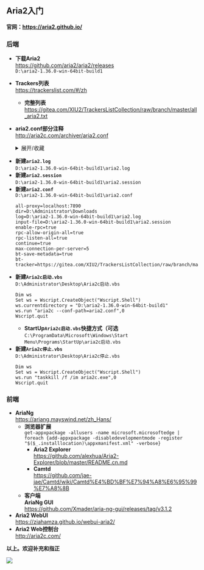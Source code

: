 ## Aria2入门
**官网：https://aria2.github.io/**
### 后端
* **下载Aria2**  
https://github.com/aria2/aria2/releases  
`D:\aria2-1.36.0-win-64bit-build1`
* **Trackers列表**  
https://trackerslist.com/#/zh
  * **完整列表**  
https://gitea.com/XIU2/TrackersListCollection/raw/branch/master/all_aria2.txt
* **aria2.conf部分注释**  
http://aria2c.com/archiver/aria2.conf
  <details><summary>展开/收藏</summary>

  ```
  ## '#'开头为注释内容, 选项都有相应的注释说明, 根据需要修改 ##
  ## 被注释的选项填写的是默认值, 建议在需要修改时再取消注释  ##

  ## 文件保存相关 ##

  # 文件的保存路径(可使用绝对路径或相对路径), 默认: 当前启动位置
  dir=~/downloads
  # 启用磁盘缓存, 0为禁用缓存, 需1.16以上版本, 默认:16M
  #disk-cache=32M
  # 文件预分配方式, 能有效降低磁盘碎片, 默认:prealloc
  # 预分配所需时间: none < falloc ? trunc < prealloc
  # falloc和trunc则需要文件系统和内核支持
  # NTFS建议使用falloc, EXT3/4建议trunc, MAC 下需要注释此项
  #file-allocation=none
  # 断点续传
  continue=true

  ## 下载连接相关 ##

  # 最大同时下载任务数, 运行时可修改, 默认:5
  #max-concurrent-downloads=5
  # 同一服务器连接数, 添加时可指定, 默认:1
  max-connection-per-server=5
  # 最小文件分片大小, 添加时可指定, 取值范围1M -1024M, 默认:20M
  # 假定size=10M, 文件为20MiB 则使用两个来源下载; 文件为15MiB 则使用一个来源下载
  min-split-size=10M
  # 单个任务最大线程数, 添加时可指定, 默认:5
  #split=5
  # 整体下载速度限制, 运行时可修改, 默认:0
  #max-overall-download-limit=0
  # 单个任务下载速度限制, 默认:0
  #max-download-limit=0
  # 整体上传速度限制, 运行时可修改, 默认:0
  #max-overall-upload-limit=0
  # 单个任务上传速度限制, 默认:0
  #max-upload-limit=0
  # 禁用IPv6, 默认:false
  #disable-ipv6=true
  # 连接超时时间, 默认:60
  #timeout=60
  # 最大重试次数, 设置为0表示不限制重试次数, 默认:5
  #max-tries=5
  # 设置重试等待的秒数, 默认:0
  #retry-wait=0

  ## 进度保存相关 #  #

  # 从会话文件中读取下载任务
  input-file=/etc/aria2/aria2.session
  # 在Aria2退出时保存`错误/未完成`的下载任务到会话文件
  save-session=/etc/aria2/aria2.session
  # 定时保存会话, 0为退出时才保存, 需1.16.1以上版本, 默认:0
  #save-session-interval=60

  ## RPC相关设置 ##

  # 启用RPC, 默认:false
  enable-rpc=true
  # 允许所有来源, 默认:false
  rpc-allow-origin-all=true
  # 允许非外部访问, 默认:false
  rpc-listen-all=true
  # 事件轮询方式, 取值:[epoll, kqueue, port, poll, select], 不同系统默认值不同
  #event-poll=select
  # RPC监听端口, 端口被占用时可以修改, 默认:6800
  #rpc-listen-port=6800
  # 设置的RPC授权令牌, v1.18.4新增功能, 取代 --rpc-user 和 --rpc-passwd 选项
  #rpc-secret=<TOKEN>
  # 设置的RPC访问用户名, 此选项新版已废弃, 建议改用 --rpc-secret 选项
  #rpc-user=<USER>
  # 设置的RPC访问密码, 此选项新版已废弃, 建议改用 --rpc-secret 选项
  #rpc-passwd=<PASSWD>
  # 是否启用 RPC 服务的 SSL/TLS 加密,
  # 启用加密后 RPC 服务需要使用 https 或者 wss 协议连接
  #rpc-secure=true
  # 在 RPC 服务中启用 SSL/TLS 加密时的证书文件,
  # 使用 PEM 格式时，您必须通过 --rpc-private-key 指定私钥
  #rpc-certificate=/path/to/certificate.pem
  # 在 RPC 服务中启用 SSL/TLS 加密时的私钥文件
  #rpc-private-key=/path/to/certificate.key

  ## BT/PT下载相关 ##

  # 当下载的是一个种子(以.torrent结尾)时, 自动开始BT任务, 默认:true
  #follow-torrent=true
  # BT监听端口, 当端口被屏蔽时使用, 默认:6881-6999
  listen-port=51413
  # 单个种子最大连接数, 默认:55
  #bt-max-peers=55
  # 打开DHT功能, PT需要禁用, 默认:true
  enable-dht=false
  # 打开IPv6 DHT功能, PT需要禁用
  #enable-dht6=false
  # DHT网络监听端口, 默认:6881-6999
  #dht-listen-port=6881-6999
  # 本地节点查找, PT需要禁用, 默认:false
  #bt-enable-lpd=false
  # 种子交换, PT需要禁用, 默认:true
  enable-peer-exchange=false
  # 每个种子限速, 对少种的PT很有用, 默认:50K
  #bt-request-peer-speed-limit=50K
  # 客户端伪装, PT需要
  peer-id-prefix=-TR2770-
  user-agent=Transmission/2.77
  peer-agent=Transmission/2.77
  # 当种子的分享率达到这个数时, 自动停止做种, 0为一直做种, 默认:1.0
  seed-ratio=0
  # 强制保存会话, 即使任务已经完成, 默认:false
  # 较新的版本开启后会在任务完成后依然保留.aria2文件
  #force-save=false
  # BT校验相关, 默认:true
  #bt-hash-check-seed=true
  # 继续之前的BT任务时, 无需再次校验, 默认:false
  bt-seed-unverified=true
  # 保存磁力链接元数据为种子文件(.torrent文件), 默认:false
  bt-save-metadata=true
  ```
</details>

* **新建`aria2.log`**  
`D:\aria2-1.36.0-win-64bit-build1\aria2.log`
* **新建`aria2.session`**  
`D:\aria2-1.36.0-win-64bit-build1\aria2.session`
* **新建`aria2.conf`**  
`D:\aria2-1.36.0-win-64bit-build1\aria2.conf`
  ```
  all-proxy=localhost:7890
  dir=D:\Administrator\Downloads
  log=D:\aria2-1.36.0-win-64bit-build1\aria2.log
  input-file=D:\aria2-1.36.0-win-64bit-build1\aria2.session
  enable-rpc=true
  rpc-allow-origin-all=true
  rpc-listen-all=true
  continue=true
  max-connection-per-server=5
  bt-save-metadata=true
  bt-tracker=https://gitea.com/XIU2/TrackersListCollection/raw/branch/master/all_aria2.txt
  ```
* **新建`Aria2c启动.vbs`**  
`D:\Administrator\Desktop\Aria2c启动.vbs`
  ```
  Dim ws
  Set ws = Wscript.CreateObject("Wscript.Shell")
  ws.currentdirectory = "D:\aria2-1.36.0-win-64bit-build1"
  ws.run "aria2c --conf-path=aria2.conf",0
  Wscript.quit
  ```
  * **StartUp`Aria2c启动.vbs`快捷方式（可选**  
`C:\ProgramData\Microsoft\Windows\Start Menu\Programs\StartUp\aria2c启动.vbs`
* **新建`Aria2c停止.vbs`**  
``D:\Administrator\Desktop\Aria2c停止.vbs``
  ```
  Dim ws
  Set ws = Wscript.CreateObject("Wscript.Shell")
  ws.run "taskkill /f /im aria2c.exe",0
  Wscript.quit
  ```
### 前端
* **AriaNg**  
https://ariang.mayswind.net/zh_Hans/
  * **浏览器扩展**  
  `get-appxpackage -allusers -name microsoft.microsoftedge | foreach {add-appxpackage -disabledevelopmentmode -register "$($_.installlocation)\appxmanifest.xml" -verbose}` 
    * **Aria2 Explorer**  
https://github.com/alexhua/Aria2-Explorer/blob/master/README.cn.md
    * **Camtd**  
https://github.com/jae-jae/Camtd/wiki/Camtd%E4%BD%BF%E7%94%A8%E6%95%99%E7%A8%8B
  * **客户端**  
**AriaNg GUI**  
https://github.com/Xmader/aria-ng-gui/releases/tag/v3.1.2
* **Aria2 WebUI**  
https://ziahamza.github.io/webui-aria2/
* **Aria2 Web控制台**  
http://aria2c.com/

**以上。欢迎补充和指正**

![ ](https://s1.imagehub.cc/images/2023/07/30/52019894_p0.md.png)